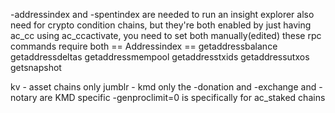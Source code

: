 -addressindex and -spentindex are needed to run an insight explorer
also need for crypto condition chains, but they're both enabled by just having ac_cc
using ac_ccactivate, you need to set both manually(edited)
these rpc commands require both
== Addressindex ==
getaddressbalance
getaddressdeltas
getaddressmempool
getaddresstxids
getaddressutxos
getsnapshot


kv - asset chains only
jumblr - kmd only 
the -donation and -exchange and -notary are KMD specific
-genproclimit=0 is specifically for ac_staked chains
